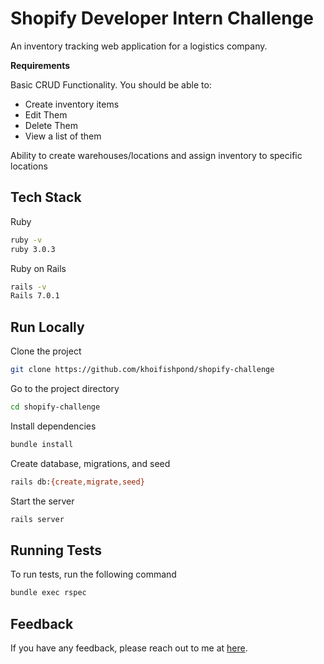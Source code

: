# Shopify Developer Intern Challenge

An inventory tracking web application for a logistics company.

**Requirements**

 Basic CRUD Functionality. You should be able to:
- Create inventory items
- Edit Them
- Delete Them
- View a list of them

Ability to create warehouses/locations and assign inventory to specific locations

## Tech Stack

Ruby

```bash
ruby -v
ruby 3.0.3
```

Ruby on Rails

```bash
rails -v
Rails 7.0.1
```


## Run Locally

Clone the project

```bash
git clone https://github.com/khoifishpond/shopify-challenge
```

Go to the project directory

```bash
cd shopify-challenge
```

Install dependencies

```bash
bundle install
```

Create database, migrations, and seed

```bash
rails db:{create,migrate,seed}
```

Start the server

```bash
rails server
```


## Running Tests

To run tests, run the following command

```bash
bundle exec rspec
```


## Feedback

If you have any feedback, please reach out to me at [here](mailto:khoinguyen311@gmail.com).

